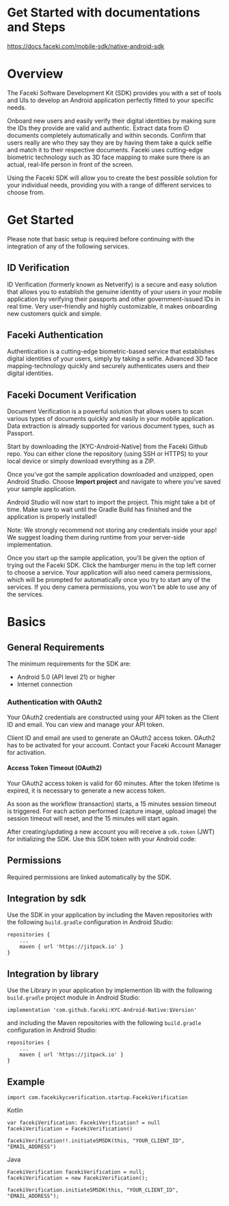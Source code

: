 # Get Started with documentations and Steps
https://docs.faceki.com/mobile-sdk/native-android-sdk 

# Overview
The Faceki Software Development Kit (SDK) provides you with a set of tools and UIs to develop an Android application perfectly fitted to your specific needs.

Onboard new users and easily verify their digital identities by making sure the IDs they provide are valid and authentic. Extract data from ID documents completely automatically and within seconds. Confirm that users really are who they say they are by having them take a quick selfie and match it to their respective documents. Faceki uses cutting-edge biometric technology such as 3D face mapping to make sure there is an actual, real-life person in front of the screen.

Using the Faceki SDK will allow you to create the best possible solution for your individual needs, providing you with a range of different services to choose from.

# Get Started
Please note that basic setup is required before continuing with the integration of any of the following services.

## ID Verification
ID Verification (formerly known as Netverify) is a secure and easy solution that allows you to establish the genuine identity of your users in your mobile application by verifying their passports and other government-issued IDs in real time. Very user-friendly and highly customizable, it makes onboarding new customers quick and simple.

## Faceki Authentication
Authentication is a cutting-edge biometric-based service that establishes digital identities of your users, simply by taking a selfie. Advanced 3D face mapping-technology quickly and securely authenticates users and their digital identities.

## Faceki Document Verification
Document Verification is a powerful solution that allows users to scan various types of documents quickly and easily in your mobile application. Data extraction is already supported for various document types, such as Passport.

Start by downloading the [KYC-Android-Native] from the Faceki Github repo. You can either clone the repository (using SSH or HTTPS) to your local device or simply download everything as a ZIP.

Once you’ve got the sample application downloaded and unzipped, open Android Studio. Choose __Import project__ and navigate to where you’ve saved your sample application.

Android Studio will now start to import the project. This might take a bit of time. Make sure to wait until the Gradle Build has finished and the application is properly installed!

Note: We strongly recommend not storing any credentials inside your app! We suggest loading them during runtime from your server-side implementation.

Once you start up the sample application, you'll be given the option of trying out the Faceki SDK. Click the hamburger menu in the top left corner to choose a service. Your application will also need camera permissions, which will be prompted for automatically once you try to start any of the services. If you deny camera permissions, you won't be able to use any of the services.


# Basics

## General Requirements
The minimum requirements for the SDK are:
*	Android 5.0 (API level 21) or higher
*	Internet connection

### Authentication with OAuth2
Your OAuth2 credentials are constructed using your API token as the Client ID and email. You can view and manage your API token.

Client ID and email are used to generate an OAuth2 access token. OAuth2 has to be activated for your account. Contact your Faceki Account Manager for activation.

#### Access Token Timeout (OAuth2)
Your OAuth2 access token is valid for 60 minutes. After the token lifetime is expired, it is necessary to generate a new access token.

As soon as the workflow (transaction) starts, a 15 minutes session timeout is triggered. For each action performed (capture image, upload image) the session timeout will reset, and the 15 minutes will start again.

After creating/updating a new account you will receive a `sdk.token` (JWT) for initializing the SDK. Use this SDK token with your Android code:


## Permissions
Required permissions are linked automatically by the SDK.


## Integration by sdk
Use the SDK in your application by including the Maven repositories with the following `build.gradle` configuration in Android Studio:

```
repositories {
	...
	maven { url 'https://jitpack.io' }
}
```


## Integration by library
Use the Library in your application by implemention lib with the following `build.gradle` project module in Android Studio:

```
implementation 'com.github.faceki:KYC-Android-Native:$Version'
```

and including the Maven repositories with the following `build.gradle` configuration in Android Studio:

```
repositories {
	...
	maven { url 'https://jitpack.io' }
}
```

## Example

```
import com.facekikycverification.startup.FacekiVerification
```

Kotlin

```
var facekiVerification: FacekiVerification? = null
facekiVerification = FacekiVerification()
```

```
facekiVerification!!.initiateSMSDK(this, "YOUR_CLIENT_ID", "EMAIL_ADDRESS")
```

Java

```
FacekiVerification facekiVerification = null;
facekiVerification = new FacekiVerification();
```

```
facekiVerification.initiateSMSDK(this, "YOUR_CLIENT_ID", "EMAIL_ADDRESS");
```

